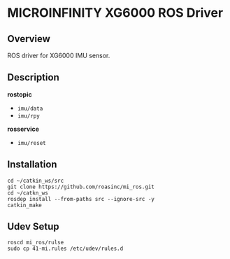MICROINFINITY XG6000 ROS Driver
===============================

Overview
--------

ROS driver for XG6000 IMU sensor.

Description
-----------

**rostopic**
* `imu/data`
* `imu/rpy`

**rosservice**
* `imu/reset`

Installation
------------

```
cd ~/catkin_ws/src
git clone https://github.com/roasinc/mi_ros.git
cd ~/catkn_ws
rosdep install --from-paths src --ignore-src -y
catkin_make
```

Udev Setup
----------

```
roscd mi_ros/rulse
sudo cp 41-mi.rules /etc/udev/rules.d
```
